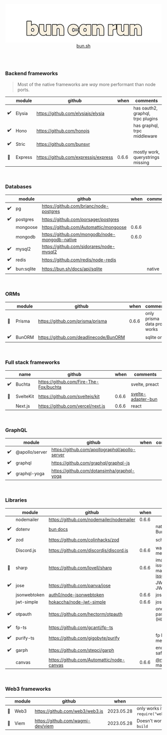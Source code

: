 <a href="https://bun.sh">
<p align="center">
  <img src="https://raw.githubusercontent.com/emastho/bun-can-run/main/bun.svg" alt="Bun logo" /><br/>
  bun.sh
</p>
</a>
<br /><br />

### Backend frameworks
> Most of the native frameworks are *way* more performant than node ports.

||module|github|when|comments|
|--|--|--|--|--|
|✔️| Elysia | https://github.com/elysiajs/elysia | | has oauth2, graphql, trpc plugins
|✔️|Hono|https://github.com/honojs||has graphql, trpc middleware
|✔️|Stric|https://github.com/bunsvr|
|🔧|Express|https://github.com/expressjs/express|0.6.6|mostly work, querystrings missing|

<br />

### Databases
|| module |  github | when | comments |
|--|--|--|--|--|
|✔️| pg | https://github.com/brianc/node-postgres |
|✔️|postgres|https://github.com/porsager/postgres|
||mongoose|https://github.com/Automattic/mongoose| 0.6.6
||mongodb|https://github.com/mongodb/node-mongodb-native| 0.6.0
|✔️|mysql2|https://github.com/sidorares/node-mysql2|
|✔️|redis|https://github.com/redis/node-redis|
|✔️|bun:sqlite|https://bun.sh/docs/api/sqlite||native

<br />

### ORMs
||module|github|when|comments|
|--|--|--|--|--|
|🔧|Prisma|https://github.com/prisma/prisma|0.6.6|only prisma data proxy works|
|✔️|BunORM|https://github.com/deadlinecode/BunORM||sqlite only

<br />

### Full stack frameworks
||name|github|when|comments|
|--|--|--|--|--|
|✔️|Buchta|https://github.com/Fire-The-Fox/buchta||svelte, preact
|🔧|SvelteKit|https://github.com/sveltejs/kit|0.6.6|[svelte-adapter-bun](https://github.com/gornostay25/svelte-adapter-bun)
||Next.js|https://github.com/vercel/next.js|0.6.6|react

<br />

### GraphQL
||module|github|when|comments|
|--|--|--|--|--|
|✔️|@apollo/server|https://github.com/apollographql/apollo-server|
|✔️|graphql|https://github.com/graphql/graphql-js|
|✔️|graphql-yoga|https://github.com/dotansimha/graphql-yoga|

<br />

### Libraries
|| module |  github | when | comments |
|--|--|--|--|--|
||nodemailer|https://github.com/nodemailer/nodemailer|0.6.6|
|✔️|dotenv|[bun docs](https://bun.sh/docs/cli/run#environment-variables)||native, Bun.env.VARIABLE
|✔️|zod|https://github.com/colinhacks/zod||schema validation
|| Discord.js | https://github.com/discordjs/discord.js | 0.6.6 | waiting for pr merge |
|🔧|sharp|https://github.com/lovell/sharp|0.6.6|image \| has issues, basic use may work, [discord issue](https://discord.com/channels/876711213126520882/1113918029097603233)
|✔️|jose|https://github.com/panva/jose||JWA, JWS, JWE, JWT, JWK, JWKS|
||jsonwebtoken|[auth0/node-jsonwebtoken](https://github.com/auth0/node-jsonwebtoken)|0.6.6|jose works, [issue](https://github.com/oven-sh/bun/issues/1454)|
||jwt-simple|[hokaccha/node-jwt-simple](https://github.com/hokaccha/node-jwt-simple)|0.6.6|jose works [issue](https://github.com/oven-sh/bun/issues/1454)|
|✔️|otpauth|https://github.com/hectorm/otpauth||one time password (HOTP/TOTP)
|✔️| fp-ts | https://github.com/gcanti/fp-ts ||
|✔️|purify-ts|https://github.com/gigobyte/purify||fp but with method chaining|
|✔️|garph|https://github.com/stepci/garph||end-to-end type-safe graphql
||canvas|https://github.com/Automattic/node-canvas|0.6.6|[@napi-rs/canvas](https://github.com/Brooooooklyn/canvas) may work

<br />

### Web3 frameworks
|| module |  github | when | comments |
|--|--|--|--|--|
|🔧| Web3 | https://github.com/web3/web3.js |2023.05.28| only works if required `const Web3 = require("web3/dist/web3.min.js");`
|🔧| Viem | https://github.com/wagmi-dev/viem |2023.05.28| Doesn't work unless used with `bun build`

